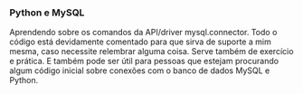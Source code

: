 ### Python e MySQL
Aprendendo sobre os comandos da API/driver mysql.connector.
Todo o código está devidamente comentado para que sirva de suporte a mim mesma, caso necessite relembrar alguma coisa. Serve também de exercício e prática. 
E também pode ser útil para pessoas que estejam procurando algum código inicial sobre conexões com o banco de dados MySQL e Python.
